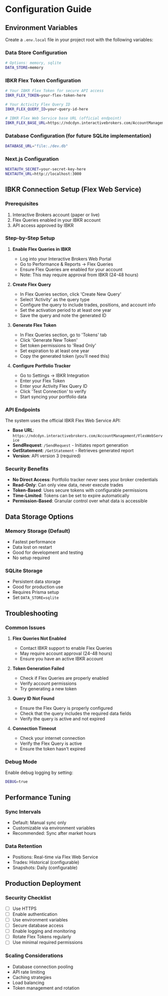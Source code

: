 # Configuration Guide

## Environment Variables

Create a `.env.local` file in your project root with the following variables:

### Data Store Configuration
```bash
# Options: memory, sqlite
DATA_STORE=memory
```

### IBKR Flex Token Configuration
```bash
# Your IBKR Flex Token for secure API access
IBKR_FLEX_TOKEN=your-flex-token-here

# Your Activity Flex Query ID
IBKR_FLEX_QUERY_ID=your-query-id-here

# IBKR Flex Web Service base URL (official endpoint)
IBKR_FLEX_BASE_URL=https://ndcdyn.interactivebrokers.com/AccountManagement/FlexWebService
```

### Database Configuration (for future SQLite implementation)
```bash
DATABASE_URL="file:./dev.db"
```

### Next.js Configuration
```bash
NEXTAUTH_SECRET=your-secret-key-here
NEXTAUTH_URL=http://localhost:3000
```

## IBKR Connection Setup (Flex Web Service)

### Prerequisites
1. Interactive Brokers account (paper or live)
2. Flex Queries enabled in your IBKR account
3. API access approved by IBKR

### Step-by-Step Setup

1. **Enable Flex Queries in IBKR**
   - Log into your Interactive Brokers Web Portal
   - Go to Performance & Reports → Flex Queries
   - Ensure Flex Queries are enabled for your account
   - Note: This may require approval from IBKR (24-48 hours)

2. **Create Flex Query**
   - In Flex Queries section, click 'Create New Query'
   - Select 'Activity' as the query type
   - Configure the query to include trades, positions, and account info
   - Set the activation period to at least one year
   - Save the query and note the generated ID

3. **Generate Flex Token**
   - In Flex Queries section, go to 'Tokens' tab
   - Click 'Generate New Token'
   - Set token permissions to 'Read Only'
   - Set expiration to at least one year
   - Copy the generated token (you'll need this)

4. **Configure Portfolio Tracker**
   - Go to Settings → IBKR Integration
   - Enter your Flex Token
   - Enter your Activity Flex Query ID
   - Click 'Test Connection' to verify
   - Start syncing your portfolio data

### API Endpoints
The system uses the official IBKR Flex Web Service API:
- **Base URL**: `https://ndcdyn.interactivebrokers.com/AccountManagement/FlexWebService`
- **SendRequest**: `/SendRequest` - Initiates report generation
- **GetStatement**: `/GetStatement` - Retrieves generated report
- **Version**: API version 3 (required)

### Security Benefits
- **No Direct Access**: Portfolio tracker never sees your broker credentials
- **Read-Only**: Can only view data, never execute trades
- **Token-Based**: Uses secure tokens with configurable permissions
- **Time-Limited**: Tokens can be set to expire automatically
- **Permission-Based**: Granular control over what data is accessible

## Data Storage Options

### Memory Storage (Default)
- Fastest performance
- Data lost on restart
- Good for development and testing
- No setup required

### SQLite Storage
- Persistent data storage
- Good for production use
- Requires Prisma setup
- Set `DATA_STORE=sqlite`

## Troubleshooting

### Common Issues

1. **Flex Queries Not Enabled**
   - Contact IBKR support to enable Flex Queries
   - May require account approval (24-48 hours)
   - Ensure you have an active IBKR account

2. **Token Generation Failed**
   - Check if Flex Queries are properly enabled
   - Verify account permissions
   - Try generating a new token

3. **Query ID Not Found**
   - Ensure the Flex Query is properly configured
   - Check that the query includes the required data fields
   - Verify the query is active and not expired

4. **Connection Timeout**
   - Check your internet connection
   - Verify the Flex Query is active
   - Ensure the token hasn't expired

### Debug Mode
Enable debug logging by setting:
```bash
DEBUG=true
```

## Performance Tuning

### Sync Intervals
- Default: Manual sync only
- Customizable via environment variables
- Recommended: Sync after market hours

### Data Retention
- Positions: Real-time via Flex Web Service
- Trades: Historical (configurable)
- Snapshots: Daily (configurable)

## Production Deployment

### Security Checklist
- [ ] Use HTTPS
- [ ] Enable authentication
- [ ] Use environment variables
- [ ] Secure database access
- [ ] Enable logging and monitoring
- [ ] Rotate Flex Tokens regularly
- [ ] Use minimal required permissions

### Scaling Considerations
- Database connection pooling
- API rate limiting
- Caching strategies
- Load balancing
- Token management and rotation
